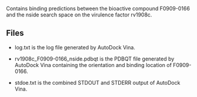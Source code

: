 Contains binding predictions between the bioactive compound F0909-0166 and the nside search space on the virulence factor rv1908c.

## Files

- log.txt is the log file generated by AutoDock Vina.

- rv1908c_F0909-0166_nside.pdbqt is the PDBQT file generated by AutoDock Vina containing the orientation and binding location of F0909-0166.

- stdoe.txt is the combined STDOUT and STDERR output of AutoDock Vina.

